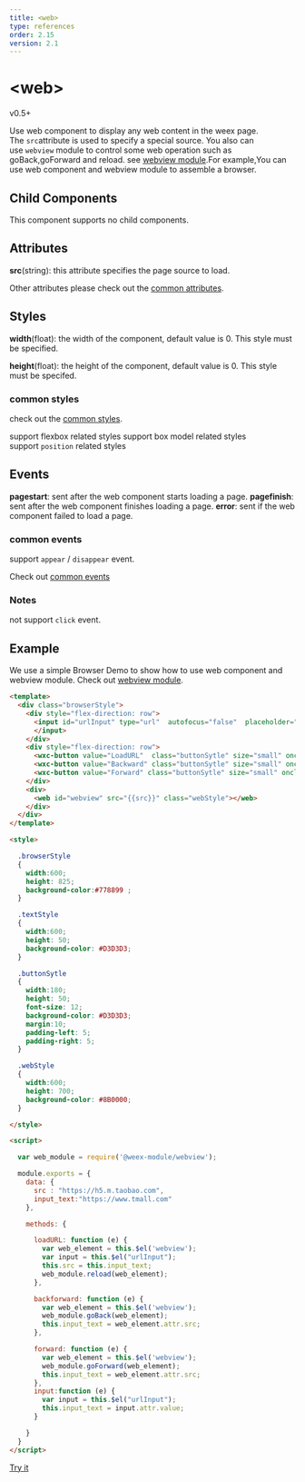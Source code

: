 ```yaml
---
title: <web>
type: references
order: 2.15
version: 2.1
---
```


# &lt;web&gt;
<span class="weex-version">v0.5+</span>

Use web component to display any web content in the weex page. The `src`attribute is used to specify a special source. You also can use `webview` module to control some web operation such as goBack,goForward and reload. see [webview module](https://alibaba.github.io/weex/doc/modules/webview.html).For example,You can use web component and webview module to assemble a browser.

## Child Components

This component supports no child components.

## Attributes

**src**(string): this attribute specifies the page source to load.

Other attributes please check out the [common attributes](../common-attrs.html).

## Styles

**width**(float): the width of the component, default value is 0. This style must be specified.

**height**(float): the height of the component, default value is 0. This style must be specifed.


### common styles

check out the [common styles](../common-attrs.html).

support flexbox related styles
support box model related styles
support `position` related styles

## Events

**pagestart**: sent after the web component starts loading a page.
**pagefinish**: sent after the web component finishes loading a page.
**error**: sent if the web component failed to load a page.

### common events

support `appear` / `disappear` event.

Check out [common events](../common-event.html)

### Notes
not support `click` event. 

## Example

We use a simple Browser Demo to show how to use web component and webview module. Check out [webview module](../modules/webview.html).


```html
<template>
  <div class="browserStyle">
    <div style="flex-direction: row">
      <input id="urlInput" type="url"  autofocus="false"  placeholder="..."  class="textStyle" value="{{input_text}}" oninput="input">
      </input>
    </div>
    <div style="flex-direction: row">
      <wxc-button value="LoadURL"  class="buttonSytle" size="small" onclick="loadURL"></wxc-button>
      <wxc-button value="Backward" class="buttonSytle" size="small" onclick="backforward"></wxc-button>
      <wxc-button value="Forward" class="buttonSytle" size="small" onclick="forward"></wxc-button>
    </div>
    <div>
      <web id="webview" src="{{src}}" class="webStyle"></web>
    </div>
  </div>
</template>

<style>

  .browserStyle
  {
    width:600;
    height: 825;
    background-color:#778899 ;
  }

  .textStyle
  {
    width:600;
    height: 50;
    background-color: #D3D3D3;
  }

  .buttonSytle
  {
    width:180;
    height: 50;
    font-size: 12;
    background-color: #D3D3D3;
    margin:10;
    padding-left: 5;
    padding-right: 5;
  }

  .webStyle
  {
    width:600;
    height: 700;
    background-color: #8B0000;
  }

</style>

<script>

  var web_module = require('@weex-module/webview');

  module.exports = {
    data: {
      src : "https://h5.m.taobao.com",
      input_text:"https://www.tmall.com"
    },

    methods: {

      loadURL: function (e) {
        var web_element = this.$el('webview');
        var input = this.$el("urlInput");
        this.src = this.input_text;
        web_module.reload(web_element);
      },

      backforward: function (e) {
        var web_element = this.$el('webview');
        web_module.goBack(web_element);
        this.input_text = web_element.attr.src;
      },

      forward: function (e) {
        var web_element = this.$el('webview');
        web_module.goForward(web_element);
        this.input_text = web_element.attr.src;
      },
      input:function (e) {
        var input = this.$el("urlInput");
        this.input_text = input.attr.value;
      }

    }
  }
</script>
```

[Try it](http://dotwe.org/103d472645206cc1564f49717585abb4)
